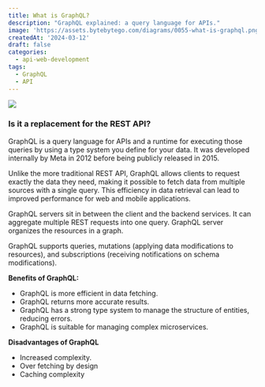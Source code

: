 ```yaml
---
title: What is GraphQL?
description: "GraphQL explained: a query language for APIs."
image: 'https://assets.bytebytego.com/diagrams/0055-what-is-graphql.png'
createdAt: '2024-03-12'
draft: false
categories:
  - api-web-development
tags:
  - GraphQL
  - API
---
```


![](https://assets.bytebytego.com/diagrams/0055-what-is-graphql.png)

### Is it a replacement for the REST API?

GraphQL is a query language for APIs and a runtime for executing those queries by using a type system you define for your data. It was developed internally by Meta in 2012 before being publicly released in 2015.

Unlike the more traditional REST API, GraphQL allows clients to request exactly the data they need, making it possible to fetch data from multiple sources with a single query. This efficiency in data retrieval can lead to improved performance for web and mobile applications.

GraphQL servers sit in between the client and the backend services. It can aggregate multiple REST requests into one query. GraphQL server organizes the resources in a graph.

GraphQL supports queries, mutations (applying data modifications to resources), and subscriptions (receiving notifications on schema modifications).

**Benefits of GraphQL:**

*   GraphQL is more efficient in data fetching.
*   GraphQL returns more accurate results.
*   GraphQL has a strong type system to manage the structure of entities, reducing errors.
*   GraphQL is suitable for managing complex microservices.

**Disadvantages of GraphQL**

*   Increased complexity.
*   Over fetching by design
*   Caching complexity
